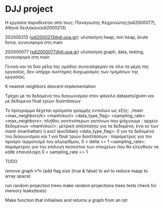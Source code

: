 # DJJ project

Η εργασία παραδίνεται από τους:
Παναγιώτης Κεχρινιώτης(sdi2000077), Αθηνά Χειλάκου(sdi2000213)

202000213 (sdi2000213@di.uoa.gr):
υλοποίηση heap, min heap, brute force, συνεισφορά στη main

202000077 (sdi2000077@di.uoa.gr)
υλοποίηση graph, data, testing, συνεισφορά στη main

Γενικά και τα δύο μέλη της ομάδας συνεισέφεραν σε όλα τα μέρη της εργασίας, δεν υπήρχε αυστηρός διαχωρισμός των τμημάτων της εργασίας.

K nearest neighbors descent implementation

Tρέχει με τα δεδομένα του διαγωνισμού στον φάκελο datasets/given και με
δεδομενα float τριών διαστάσεων

Το πρόγραμμα δέχεται ορίσματα γραμμής εντολών ως εξής:
./main <max_neighbors/k> <filename> <manh/eucl> <data_type_flag> <delta> <sampling_rate>
<max_neighbors>: πλήθος κοντινότερων γειτόνων που ψάχνουμε
<filename>: αρχείο δεδομένων
<manh/eucl>: μετρική απόστασης για τα δεδομένα, ένα εκ των manh (manhattan) ή eucl (euclidian)
<data_type_flag>: 0 για τα δεδομένα του διαγωνισμού και 1 για float τριών διαστάσεων
<delta>: παράμετρος για τον προόρο τερματισμό του αλγορίθμου, 0 < delta <= 1
<sampling_rate>: παράμετρος για την επιλογή ποσοστού των στοιχείων που θα ελεγθούν σε κάθε επανάληψη 0 < sampling_rate <= 1

TODO

remove graph n\*n
(add flag size (true & false) to avl to reduce mapp to array space)

run random projection trees
make random projections trees tests
check for memory leaks(tests)

Make function that initialises and returns a graph from an rpt
